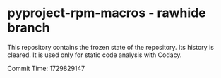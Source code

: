 # pyproject-rpm-macros - rawhide branch

This repository contains the frozen state of the repository.
Its history is cleared. It is used only for static code
analysis with Codacy.

Commit Time: 1729829147